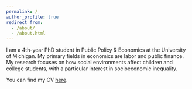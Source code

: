 ```yaml
---
permalink: /
author_profile: true
redirect_from: 
  - /about/
  - /about.html
---
```


I am a 4th-year PhD student in Public Policy & Economics at the University of Michigan. My primary fields in economics are labor and public finance. My research focuses on how social environments affect children and college students, with a particular interest in socioeconomic inequality. 


You can find my CV [here](https://micah-baum.github.io/files/baum_cv.pdf). 
